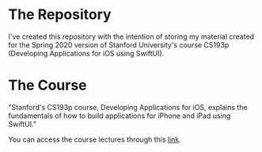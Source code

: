 # The Repository

I've created this repository with the intention of storing my material created for the Spring 2020 version of Stanford University's course CS193p (Developing Applications for iOS using SwiftUI).

# The Course

"Stanford's CS193p course, Developing Applications for iOS, explains the fundamentals of how to build applications for iPhone and iPad using SwiftUI."

You can access the course lectures through this [link](https://cs193p.sites.stanford.edu).
